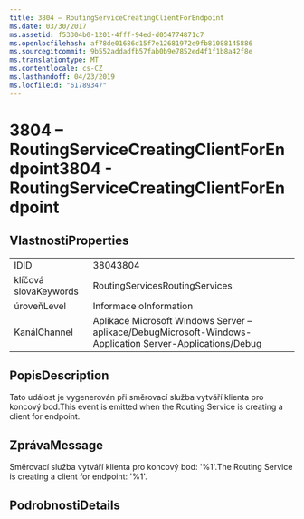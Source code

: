 ```yaml
---
title: 3804 – RoutingServiceCreatingClientForEndpoint
ms.date: 03/30/2017
ms.assetid: f53304b0-1201-4fff-94ed-d054774871c7
ms.openlocfilehash: af78de01686d15f7e12681972e9fb81088145886
ms.sourcegitcommit: 9b552addadfb57fab0b9e7852ed4f1f1b8a42f8e
ms.translationtype: MT
ms.contentlocale: cs-CZ
ms.lasthandoff: 04/23/2019
ms.locfileid: "61789347"
---
```

# <a name="3804---routingservicecreatingclientforendpoint"></a><span data-ttu-id="330ba-102">3804 – RoutingServiceCreatingClientForEndpoint</span><span class="sxs-lookup"><span data-stu-id="330ba-102">3804 - RoutingServiceCreatingClientForEndpoint</span></span>
## <a name="properties"></a><span data-ttu-id="330ba-103">Vlastnosti</span><span class="sxs-lookup"><span data-stu-id="330ba-103">Properties</span></span>  
  
|||  
|-|-|  
|<span data-ttu-id="330ba-104">ID</span><span class="sxs-lookup"><span data-stu-id="330ba-104">ID</span></span>|<span data-ttu-id="330ba-105">3804</span><span class="sxs-lookup"><span data-stu-id="330ba-105">3804</span></span>|  
|<span data-ttu-id="330ba-106">klíčová slova</span><span class="sxs-lookup"><span data-stu-id="330ba-106">Keywords</span></span>|<span data-ttu-id="330ba-107">RoutingServices</span><span class="sxs-lookup"><span data-stu-id="330ba-107">RoutingServices</span></span>|  
|<span data-ttu-id="330ba-108">úroveň</span><span class="sxs-lookup"><span data-stu-id="330ba-108">Level</span></span>|<span data-ttu-id="330ba-109">Informace o</span><span class="sxs-lookup"><span data-stu-id="330ba-109">Information</span></span>|  
|<span data-ttu-id="330ba-110">Kanál</span><span class="sxs-lookup"><span data-stu-id="330ba-110">Channel</span></span>|<span data-ttu-id="330ba-111">Aplikace Microsoft Windows Server – aplikace/Debug</span><span class="sxs-lookup"><span data-stu-id="330ba-111">Microsoft-Windows-Application Server-Applications/Debug</span></span>|  
  
## <a name="description"></a><span data-ttu-id="330ba-112">Popis</span><span class="sxs-lookup"><span data-stu-id="330ba-112">Description</span></span>  
 <span data-ttu-id="330ba-113">Tato událost je vygenerován při směrovací služba vytváří klienta pro koncový bod.</span><span class="sxs-lookup"><span data-stu-id="330ba-113">This event is emitted when the Routing Service is creating a client for endpoint.</span></span>  
  
## <a name="message"></a><span data-ttu-id="330ba-114">Zpráva</span><span class="sxs-lookup"><span data-stu-id="330ba-114">Message</span></span>  
 <span data-ttu-id="330ba-115">Směrovací služba vytváří klienta pro koncový bod: '%1'.</span><span class="sxs-lookup"><span data-stu-id="330ba-115">The Routing Service is creating a client for endpoint: '%1'.</span></span>  
  
## <a name="details"></a><span data-ttu-id="330ba-116">Podrobnosti</span><span class="sxs-lookup"><span data-stu-id="330ba-116">Details</span></span>
